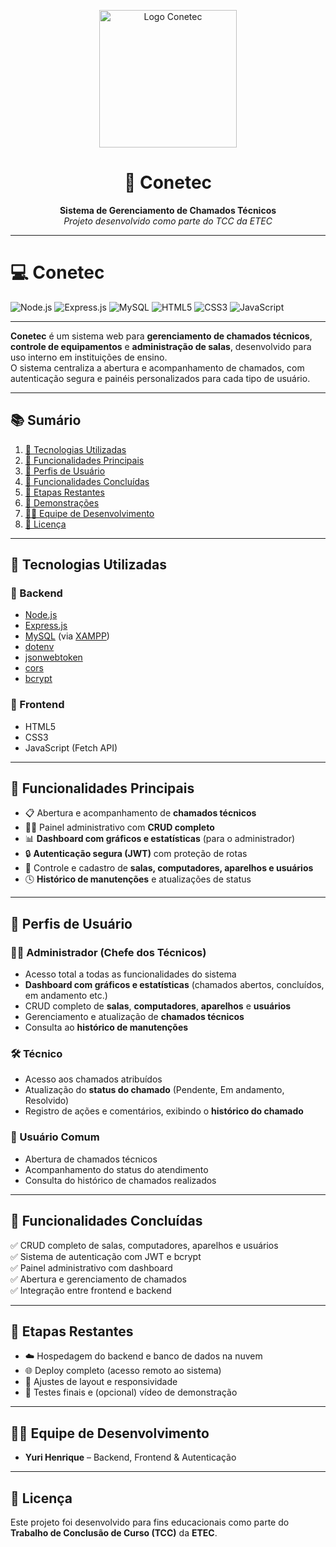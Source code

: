 <p align="center">
  <img src="./logo.png" alt="Logo Conetec" width="220"/>
</p>

<h1 align="center">🧰 Conetec</h1>
<p align="center">
  <strong>Sistema de Gerenciamento de Chamados Técnicos</strong><br>
  <em>Projeto desenvolvido como parte do TCC da ETEC</em>
</p>

---

# 💻 Conetec

![Node.js](https://img.shields.io/badge/Node.js-339933?style=flat&logo=nodedotjs&logoColor=white)
![Express.js](https://img.shields.io/badge/Express.js-000000?style=flat&logo=express&logoColor=white)
![MySQL](https://img.shields.io/badge/MySQL-00758F?style=flat&logo=mysql&logoColor=white)
![HTML5](https://img.shields.io/badge/HTML5-E34F26?style=flat&logo=html5&logoColor=white)
![CSS3](https://img.shields.io/badge/CSS3-1572B6?style=flat&logo=css3&logoColor=white)
![JavaScript](https://img.shields.io/badge/JavaScript-F7DF1E?style=flat&logo=javascript&logoColor=black)

---

**Conetec** é um sistema web para **gerenciamento de chamados técnicos**, **controle de equipamentos** e **administração de salas**, desenvolvido para uso interno em instituições de ensino.  
O sistema centraliza a abertura e acompanhamento de chamados, com autenticação segura e painéis personalizados para cada tipo de usuário.

---

## 📚 Sumário

1. [🚀 Tecnologias Utilizadas](#-tecnologias-utilizadas)  
2. [🧩 Funcionalidades Principais](#-funcionalidades-principais)  
3. [👥 Perfis de Usuário](#-perfis-de-usuário)  
4. [🧪 Funcionalidades Concluídas](#-funcionalidades-concluídas)  
5. [🔄 Etapas Restantes](#-etapas-restantes)  
6. [📸 Demonstrações](#-demonstrações)  
7. [👨‍💻 Equipe de Desenvolvimento](#-equipe-de-desenvolvimento)  
8. [📄 Licença](#-licença)  

---

## 🚀 Tecnologias Utilizadas

### 🧠 Backend
- [Node.js](https://nodejs.org/)
- [Express.js](https://expressjs.com/)
- [MySQL](https://www.mysql.com/) (via [XAMPP](https://www.apachefriends.org/pt_br/index.html))
- [dotenv](https://www.npmjs.com/package/dotenv)
- [jsonwebtoken](https://www.npmjs.com/package/jsonwebtoken)
- [cors](https://www.npmjs.com/package/cors)
- [bcrypt](https://www.npmjs.com/package/bcrypt)

### 🎨 Frontend
- HTML5  
- CSS3  
- JavaScript (Fetch API)

---

## 🧩 Funcionalidades Principais

- 📋 Abertura e acompanhamento de **chamados técnicos**
- 🧑‍💼 Painel administrativo com **CRUD completo**
- 📊 **Dashboard com gráficos e estatísticas** (para o administrador)
- 🔒 **Autenticação segura (JWT)** com proteção de rotas
- 💾 Controle e cadastro de **salas, computadores, aparelhos e usuários**
- 🕓 **Histórico de manutenções** e atualizações de status

---

## 👥 Perfis de Usuário

### 👨‍💼 Administrador (Chefe dos Técnicos)
- Acesso total a todas as funcionalidades do sistema  
- **Dashboard com gráficos e estatísticas** (chamados abertos, concluídos, em andamento etc.)  
- CRUD completo de **salas**, **computadores**, **aparelhos** e **usuários**  
- Gerenciamento e atualização de **chamados técnicos**  
- Consulta ao **histórico de manutenções**  

### 🛠️ Técnico
- Acesso aos chamados atribuídos  
- Atualização do **status do chamado** (Pendente, Em andamento, Resolvido)  
- Registro de ações e comentários, exibindo o **histórico do chamado**  

### 👤 Usuário Comum
- Abertura de chamados técnicos  
- Acompanhamento do status do atendimento  
- Consulta do histórico de chamados realizados  

---

## 🧪 Funcionalidades Concluídas
✅ CRUD completo de salas, computadores, aparelhos e usuários  
✅ Sistema de autenticação com JWT e bcrypt  
✅ Painel administrativo com dashboard  
✅ Abertura e gerenciamento de chamados  
✅ Integração entre frontend e backend  

---

## 🔄 Etapas Restantes
- ☁️ Hospedagem do backend e banco de dados na nuvem  
- 🌐 Deploy completo (acesso remoto ao sistema)  
- 📱 Ajustes de layout e responsividade  
- 🧪 Testes finais e (opcional) vídeo de demonstração  

---

## 👨‍💻 Equipe de Desenvolvimento
- **Yuri Henrique** – Backend, Frontend & Autenticação  

---

## 📄 Licença
Este projeto foi desenvolvido para fins educacionais como parte do **Trabalho de Conclusão de Curso (TCC)** da **ETEC**.
